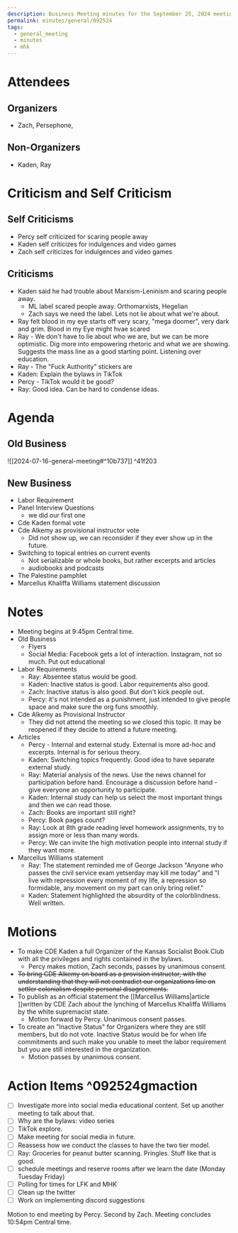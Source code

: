 ```yaml
---
description: Business Meeting minutes for the September 25, 2024 meeting of KS-SBC
permalink: minutes/general/092524
tags:
  - general_meeting
  - minutes
  - mhk
---
```


# Attendees
## Organizers
- Zach, Persephone, 
## Non-Organizers
- Kaden, Ray
# Criticism and Self Criticism
## Self Criticisms
- Percy self criticized for scaring people away
- Kaden self criticizes for indulgences and video games
- Zach self criticizes for indulgences and video games
## Criticisms
-  Kaden said he had trouble about Marxism-Leninism and scaring people away.
	- ML label scared people away. Orthomarxists, Hegelian
	- Zach says we need the label. Lets not lie about what we're about.
- Ray felt blood in my eye starts off very scary, "mega doomer", very dark and grim. Blood in my Eye might hvae scared
- Ray - We don't have to lie about who we are, but we can be more optimistic. Dig more into empowering rhetoric and what we are showing. Suggests the mass line as a good starting point. Listening over education.
- Ray - The "Fuck Authority" stickers are 
- Kaden: Explain the bylaws in TikTok
- Percy - TikTok would it be good?
- Ray: Good idea. Can be hard to condense ideas.
# Agenda
## Old Business
![[2024-07-16-general-meeting#^10b737]] ^41f203
## New Business
- Labor Requirement
- Panel Interview Questions
	- we did our first one
- Cde Kaden formal vote 
- Cde Alkemy as provisional instructor vote
	- Did not show up, we can reconsider if they ever show up in the future.
- Switching to topical entries on current events
	- Not serializable or whole books, but rather excerpts and articles
	- audiobooks and podcasts
- The Palestine pamphlet
- Marcellus Khaliffa Williams statement discussion 

# Notes
- Meeting begins at 9:45pm Central time. 
- Old Business
	- Flyers
	- Social Media: Facebook gets a lot of interaction. Instagram, not so much. Put out  educational
- Labor Requirements
	- Ray: Absentee status would be good.
	- Kaden: Inactive status is good. Labor requirements also good.
	- Zach: Inactive status is also good. But don't kick people out.
	- Percy: it's not intended as a punishment, just intended to give people space and make sure the org funs smoothly.
- Cde Alkemy as Provisional Instructor
	- They did not attend the meeting so we closed this topic. It may be reopened if they decide to attend a future meeting.
- Articles
	- Percy - Internal and external study. External is more ad-hoc and excerpts. Internal is for serious theory.
	- Kaden: Switching topics frequently. Good idea to have separate external study.
	- Ray: Material analysis of the news. Use the news channel for participation before hand. Encourage a discussion before hand - give everyone an opportunity to participate.
	- Kaden: Internal study can help us select the most important things and then we can read those.
	- Zach: Books are important still right?
	- Percy: Book pages count?
	- Ray: Look at 8th grade reading level homework assignments, try to assign more or less than many words.
	- Percy: We can invite the high motivation people into internal study if they want more.
- Marcellus Williams statement
	- Ray: The statement reminded me of George Jackson "Anyone who passes the civil service exam yetserday may kill me today" and "I live with repression every moment of my life, a repression so formidable, any movement on my part can only bring relief."
	- Kaden: Statement highlighted the absurdity of the colorblindness. Well written.

# Motions
- To make CDE Kaden a full Organizer of the Kansas Socialist Book Club with all the privileges and rights contained in the bylaws.
	- Percy makes motion, Zach seconds, passes by unanimous consent.
- ~~To bring CDE Alkemy on board as a provision instructor, with the understanding that they will not contradict our organizations line on settler colonialism despite personal disagreements.~~
- To publish as an official statement the [[Marcellus Williams|article ]]written by CDE Zach about the lynching of Marcellus Khaliffa Williams by the white supremacist state.
	- Motion forward by Percy. Unanimous consent passes.
- To create an "Inactive Status" for Organizers where they are still members, but do not vote. Inactive Status would be for when life commitments and such make you unable to meet the labor requirement but you are still interested in the organization.
	- Motion passes by unanimous consent. 
# Action Items ^092524gmaction
- [ ] Investigate more into social media educational content. Set up another meeting to talk about that.
- [ ] Why are the bylaws: video series
- [ ] TikTok explore.
- [ ] Make meeting for social media in future.
- [ ] Reassess how we conduct the classes to have the two tier model.
- [ ] Ray: Groceries for peanut butter scanning. Pringles. Stuff like that is good.
- [ ] schedule meetings and reserve rooms after we learn the date (Monday Tuesday Friday)
- [ ] Polling for times for LFK and MHK
- [ ] Clean up the twitter
- [ ] Work on implementing discord suggestions

Motion to end meeting by Percy. Second by Zach. Meeting concludes 10:54pm Central time. 